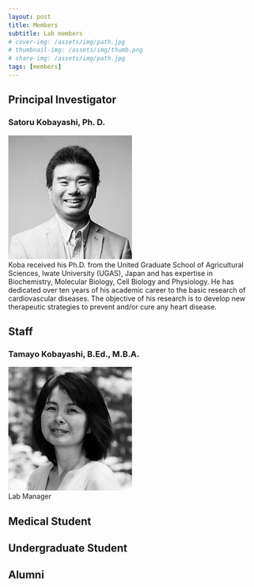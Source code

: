 ```yaml
---
layout: post
title: Members
subtitle: Lab members
# cover-img: /assets/img/path.jpg
# thumbnail-img: /assets/img/thumb.png
# share-img: /assets/img/path.jpg
tags: [members]
---
```


## Principal Investigator

### Satoru Kobayashi, Ph. D.
![profile](/assets/img/skobayas.jpg)  
Koba received his Ph.D. from the United Graduate School of Agricultural Sciences, Iwate University (UGAS), Japan and has expertise in Biochemistry, Molecular Biology, Cell Biology and Physiology. He has dedicated over ten years of his academic career to the basic research of cardiovascular diseases. The objective of his research is to develop new therapeutic strategies to prevent and/or cure any heart disease.

## Staff
### Tamayo Kobayashi, B.Ed., M.B.A.
![profile](/assets/img/tamayo.jpg)  
Lab Manager

## Medical Student 


## Undergraduate Student 


##  Alumni
